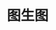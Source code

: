 ---
title: 图生图
tags:
   - Stable Diffusion
   - WebUI
categories:
   - Stable Diffusion
   - WebUI
---
